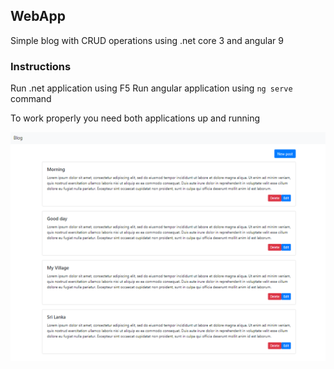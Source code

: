 ## WebApp

Simple blog with CRUD operations using .net core 3 and angular 9

### Instructions

Run .net application using F5
Run angular application using ```ng serve``` command 

To work properly you need both applications up and running

![Angular App](Screen.PNG)
